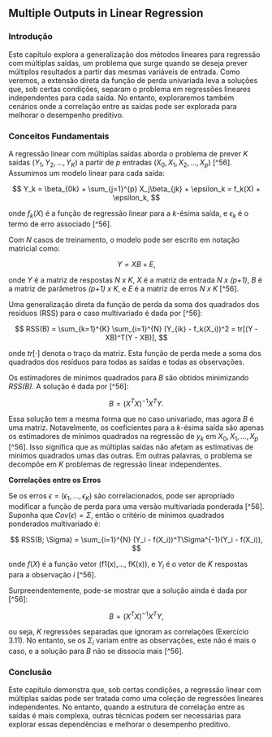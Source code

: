 ## Multiple Outputs in Linear Regression

### Introdução
Este capítulo explora a generalização dos métodos lineares para regressão com múltiplas saídas, um problema que surge quando se deseja prever múltiplos resultados a partir das mesmas variáveis de entrada. Como veremos, a extensão direta da função de perda univariada leva a soluções que, sob certas condições, separam o problema em regressões lineares independentes para cada saída. No entanto, exploraremos também cenários onde a correlação entre as saídas pode ser explorada para melhorar o desempenho preditivo.

### Conceitos Fundamentais

A regressão linear com múltiplas saídas aborda o problema de prever *K* saídas ($Y_1, Y_2, ..., Y_K$) a partir de *p* entradas ($X_0, X_1, X_2,...,X_p$) [^56]. Assumimos um modelo linear para cada saída:

$$
Y_k = \beta_{0k} + \sum_{j=1}^{p} X_j\beta_{jk} + \epsilon_k = f_k(X) + \epsilon_k,
$$

onde $f_k(X)$ é a função de regressão linear para a *k*-ésima saída, e $\epsilon_k$ é o termo de erro associado [^56].

Com *N* casos de treinamento, o modelo pode ser escrito em notação matricial como:

$$
Y = XB + E,
$$

onde *Y* é a matriz de respostas *N x K*, *X* é a matriz de entrada *N x (p+1)*, *B* é a matriz de parâmetros *(p+1) x K*, e *E* é a matriz de erros *N x K* [^56].

Uma generalização direta da função de perda da soma dos quadrados dos resíduos (RSS) para o caso multivariado é dada por [^56]:

$$
RSS(B) = \sum_{k=1}^{K} \sum_{i=1}^{N} (Y_{ik} - f_k(X_i))^2 = tr[(Y - XB)^T(Y - XB)],
$$

onde $tr[\cdot]$ denota o traço da matriz. Esta função de perda mede a soma dos quadrados dos resíduos para todas as saídas e todas as observações.

Os estimadores de mínimos quadrados para *B* são obtidos minimizando *RSS(B)*. A solução é dada por [^56]:

$$
B = (X^TX)^{-1}X^TY.
$$

Essa solução tem a mesma forma que no caso univariado, mas agora *B* é uma matriz. Notavelmente, os coeficientes para a *k*-ésima saída são apenas os estimadores de mínimos quadrados na regressão de $y_k$ em $X_0, X_1, ..., X_p$ [^56]. Isso significa que as múltiplas saídas não afetam as estimativas de mínimos quadrados umas das outras. Em outras palavras, o problema se decompõe em *K* problemas de regressão linear independentes.

**Correlações entre os Erros**

Se os erros $\epsilon = (\epsilon_1, ..., \epsilon_K)$ são correlacionados, pode ser apropriado modificar a função de perda para uma versão multivariada ponderada [^56]. Suponha que $Cov(\epsilon) = \Sigma$, então o critério de mínimos quadrados ponderados multivariado é:

$$
RSS(B; \Sigma) = \sum_{i=1}^{N} (Y_i - f(X_i))^T\Sigma^{-1}(Y_i - f(X_i)),
$$

onde $f(X)$ é a função vetor (f1(x),..., fK(x)), e $Y_i$ é o vetor de *K* respostas para a observação *i* [^56].

Surpreendentemente, pode-se mostrar que a solução ainda é dada por [^56]:

$$
B = (X^TX)^{-1}X^TY,
$$

ou seja, *K* regressões separadas que ignoram as correlações (Exercício 3.11). No entanto, se os $\Sigma_i$ variam entre as observações, este não é mais o caso, e a solução para *B* não se dissocia mais [^56].

### Conclusão
Este capítulo demonstra que, sob certas condições, a regressão linear com múltiplas saídas pode ser tratada como uma coleção de regressões lineares independentes. No entanto, quando a estrutura de correlação entre as saídas é mais complexa, outras técnicas podem ser necessárias para explorar essas dependências e melhorar o desempenho preditivo.
<!-- END -->